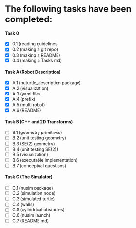 # The following tasks have been completed: 

#### Task 0
- [x]   0.1 (reading guidelines)
- [x]   0.2 (making a git repo)
- [x]   0.3 (making a README)
- [x]   0.4 (making a Tasks md)

#### Task A (Robot Description)
- [x] A.1 (nuturtle_description package)
- [x] A.2 (visualization)
- [x] A.3 (yaml file) 
- [x] A.4 (prefix)
- [x] A.5 (multi robot) 
- [x] A.6 (README)

#### Task B (C++ and 2D Transforms) 
- [ ] B.1 (geometry primitives)
- [ ] B.2 (unit testing geometry)
- [ ] B.3 (SE(2) geometry)
- [ ] B.4 (unit testing SE(2)) 
- [ ] B.5 (visualization)
- [ ] B.6 (executable implementation)
- [ ] B.7 (conceptual questions)

#### Task C (The Simulator) 
- [ ] C.1 (nusim package)
- [ ] C.2 (simulation node)
- [ ] C.3 (simulated turtle)
- [ ] C.4 (walls)
- [ ] C.5 (cylindrical obstacles)
- [ ] C.6 (nusim launch)
- [ ] C.7 (README.md) 
